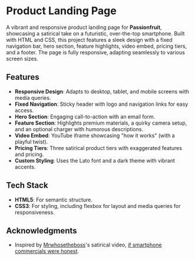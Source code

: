 # Product Landing Page

A vibrant and responsive product landing page for **Passionfruit**, showcasing a satirical take on a futuristic, over-the-top smartphone. Built with HTML and CSS, this project features a sleek design with a fixed navigation bar, hero section, feature highlights, video embed, pricing tiers, and a footer. The page is fully responsive, adapting seamlessly to various screen sizes.

## Features

- **Responsive Design**: Adapts to desktop, tablet, and mobile screens with media queries.
- **Fixed Navigation**: Sticky header with logo and navigation links for easy access.
- **Hero Section**: Engaging call-to-action with an email form.
- **Feature Section**: Highlights premium materials, a quirky camera setup, and an optional charger with humorous descriptions.
- **Video Embed**: YouTube iframe showcasing "how it works" (with a playful twist).
- **Pricing Tiers**: Three satirical product tiers with exaggerated features and pricing.
- **Custom Styling**: Uses the Lato font and a dark theme with vibrant accents.

## Tech Stack

- **HTML5**: For semantic structure.
- **CSS3**: For styling, including flexbox for layout and media queries for responsiveness.

## Acknowledgments
- Inspired by [Mrwhosetheboss](https://www.youtube.com/@Mrwhosetheboss)'s satirical video, [if smartphone commercials were honest](https://youtu.be/eDW44A_noK8?si=l9-QzJvsbzIlMPkt).